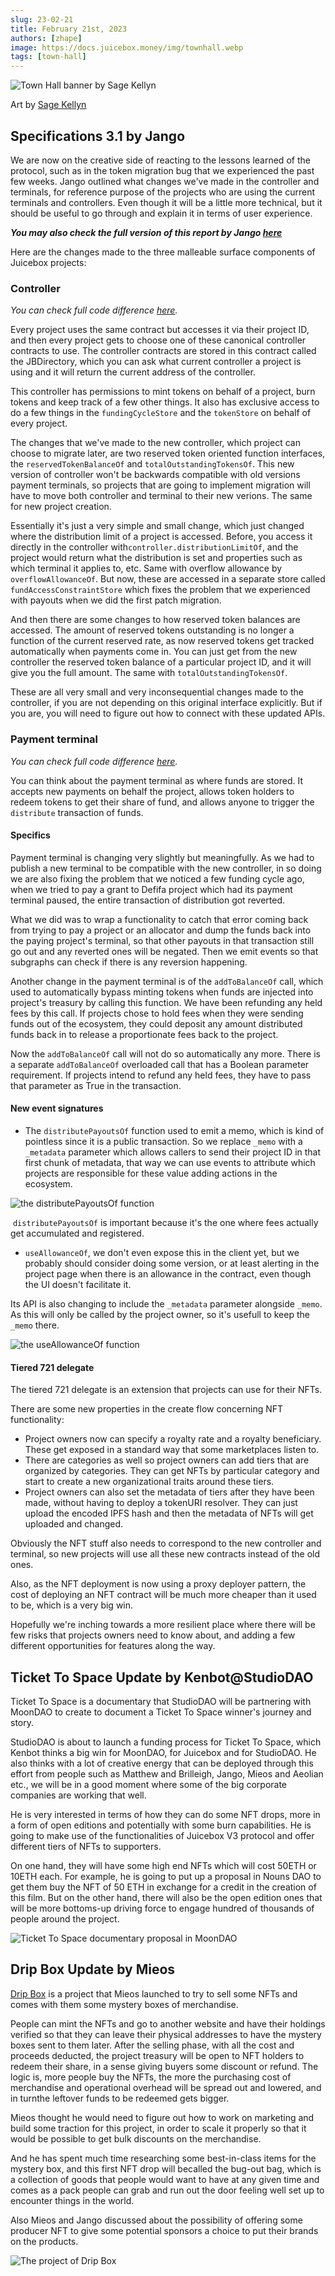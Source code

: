 ```yaml
---
slug: 23-02-21
title: February 21st, 2023
authors: [zhape]
image: https://docs.juicebox.money/img/townhall.webp
tags: [town-hall]
---
```


![Town Hall banner by Sage Kellyn](https://docs.juicebox.money/img/townhall.webp)

Art by [Sage Kellyn](https://twitter.com/SageKellyn)

## Specifications 3.1 by Jango

We are now on the creative side of reacting to the lessons learned of the protocol, such as in the token migration bug that we experienced the past few weeks. Jango outlined what changes we've made in the controller and terminals, for reference purpose of the projects who are using the current terminals and controllers. Even though it will be a little more technical, but it should be useful to go through and explain it in terms of user experience.

***You may also check the full version of this report by Jango [here](https://juicebox.notion.site/e940e45c08774388bdd31b21f38e4f30#b728fd6e3e734d5aad35dd636c401ec6)***

Here are the changes made to the three malleable surface components of Juicebox projects:

### Controller

*You can check full code difference [here](https://www.diffchecker.com/bEuD9b4b/).*

Every project uses the same contract but accesses it via their project ID, and then every project gets to choose one of these canonical controller contracts to use. The controller contracts are stored in this contract called the JBDirectory, which you can ask what current controller a project is using and it will return the current address of the controller.

This controller has permissions to mint tokens on behalf of a project, burn tokens and keep track of a few other things. It also has exclusive access to do a few things in the `fundingCycleStore` and the `tokenStore` on behalf of every project.

The changes that we've made to the new controller, which project can choose to migrate later, are two reserved token oriented function interfaces, the `reservedTokenBalanceOf` and `totalOutstandingTokensOf`. This new version of controller won't be backwards compatible with old versions payment terminals, so projects that are going to implement migration will have to move both controller and terminal to their new verions. The same for new project creation.

Essentially it's just a very simple and small change, which just changed where the distribution limit of a project is accessed. Before, you access it directly in the controller with`controller.distributionLimitOf`, and the project would return what the distribution is set and properties such as which terminal it applies to, etc.  Same with overflow allowance by `overflowAllowanceOf`.  But now, these are accessed in a separate store called `fundAccessConstraintStore` which fixes the problem that we experienced with payouts when we did the first patch migration.

And then there are some changes to how reserved token balances are accessed. The amount of reserved tokens outstanding is no longer a function of the current reserved rate, as now reserved tokens get tracked automatically when payments come in.  You can just get from the new controller the reserved token balance of a particular project ID, and it will give you the full amount. The same with `totalOutstandingTokensOf`.

These are all very small and very inconsequential changes made to the controller, if you are not depending on this original interface explicitly. But if you are, you will need to figure out how to connect with these updated APIs.

### Payment terminal

*You can check full code difference [here](https://www.diffchecker.com/7Zf5CnrL/).*

You can think about the payment terminal as where funds are stored. It accepts new payments on behalf the project, allows token holders to redeem tokens to get their share of fund, and allows anyone to trigger the `distribute` transaction of funds.

#### Specifics

Payment terminal is changing very slightly but meaningfully. As we had to publish a new terminal to be compatible with the new controller, in so doing we are also fixing the problem that we noticed a few funding cycle ago, when we tried to pay a grant to Defifa project which had its payment terminal paused, the entire transaction of distribution got reverted.

What we did was to wrap a functionality to catch that error coming back from trying to pay a project or an allocator and dump the funds back into the paying project's terminal, so that other payouts in that transaction still go out and any reverted ones will be negated. Then we emit events so that subgraphs can check if there is any reversion happening.

Another change in the payment terminal is of the `addToBalanceOf` call, which used to  automatically bypass minting tokens when funds are injected into project's treasury by calling this function. We have been refunding any held fees by this call. If projects chose to hold fees when they were sending funds out of the ecosystem, they could deposit any amount distributed funds back in to release a proportionate fees back to the project.

Now the `addToBalanceOf` call will not do so automatically any more. There is a separate `addToBalanceOf` overloaded call that has a Boolean parameter requirement. If projects intend to refund any held fees, they have to pass that parameter as True in the transaction.

#### New event signatures

- The `distributePayoutsOf` function used to emit a memo, which is kind of pointless since it is a public transaction. So we replace `_memo` with a  `_metadata` parameter which allows callers to send their project ID in that first chunk of metadata, that way we can use events to attribute which projects are responsible for these value adding actions in the ecosystem.

![the distributePayoutsOf function](distributepayoutsof.webp)

​     `distributePayoutsOf` is important because it's the one where fees actually get accumulated and registered.

-  `useAllowanceOf`, we don't even expose this in the client yet, but we probably should consider doing some version, or at least alerting in the project page when there is an allowance in the contract, even though the UI doesn't facilitate it.

  Its API is also changing to include the `_metadata` parameter alongside `_memo`. As this will only be called by the project owner, so it's usefull to keep the `_memo` there.

![the useAllowanceOf function](useallowanceof.webp)

####  Tiered 721 delegate

The tiered 721 delegate is an extension that projects can use for their NFTs.

There are some new properties in the create flow concerning NFT functionality:

- Project owners now can specify a royalty rate and a royalty beneficiary. These get exposed in a standard way that some marketplaces listen to.
- There are categories as well so project owners can add tiers that are organized by categories. They can get NFTs by particular category and start to create a new organizational traits around these tiers.
- Project owners can also set the metadata of tiers after they have been made, without having to deploy a tokenURI resolver. They can just upload the encoded IPFS hash and then the metadata of NFTs will get uploaded and changed.

Obviously the NFT stuff also needs to correspond to the new controller and terminal, so new projects will use all these new contracts instead of the old ones.

Also, as the NFT deployment is now using a proxy deployer pattern, the cost of deploying an NFT contract will be much more cheaper than it used to be, which is a very big win.



Hopefully we're inching towards a more resilient place where there will be few risks that projects owners need to know about, and adding a few different opportunities for features along the way.

## Ticket To Space Update by Kenbot@StudioDAO

Ticket To Space is a documentary that StudioDAO will be partnering with MoonDAO to create to document a Ticket To Space winner's journey and story.

StudioDAO is about to launch a funding process for Ticket To Space, which Kenbot thinks a big win for MoonDAO, for Juicebox and for StudioDAO. He also thinks with a lot of creative energy that can be deployed through this effort from people such as Matthew and Brilleigh, Jango, Mieos and Aeolian etc., we will be in a good moment where some of the big corporate companies are working that well.

He is very interested in terms of  how they can do some NFT drops, more in a form of open editions and potentially with some burn capabilities. He is going to make use of the functionalities of Juicebox V3 protocol and offer different tiers of NFTs to supporters.

On one hand, they will have some high end NFTs which will cost 50ETH or 10ETH each. For example, he is going to put up a proposal in Nouns DAO to get them buy the NFT of 50 ETH in exchange for a credit in the creation of this film. But on the other hand, there will also be the open edition ones that will be more bottoms-up driving force to engage hundred of thousands of people around the project.

![Ticket To Space documentary proposal in MoonDAO](ticket_to_space.webp)

## Drip Box Update by Mieos

[Drip Box](https://juicebox.money/@dripbox) is a project that Mieos launched to try to sell some NFTs and comes with them some mystery boxes of merchandise.

People can mint the NFTs and go to another website and have their holdings verified so that they can leave their physical addresses to have the mystery boxes sent to them later. After the selling phase, with all the cost and proceeds deducted, the project treasury will be open to NFT holders to redeem their share, in a sense giving buyers some discount or refund. The logic is, more people buy the NFTs, the more the purchasing cost of merchandise and operational overhead will be spread out and lowered, and in turnthe leftover funds to be redeemed gets bigger.

Mieos thought he would need to figure out how to work on marketing and build some traction for this project, in order to scale it properly so that it would be possible to get bulk discounts on the merchandise.

And he has spent much time researching some best-in-class items for the mystery box, and this first NFT drop will becalled the bug-out bag, which is a collection of goods that people would want to have at any given time and comes as a pack people can grab and run out the door feeling well set up to encounter things in the world.

Also Mieos and Jango discussed about the possibility of offering some producer NFT to give some potential sponsors a choice to put their brands on the products.

![The project of Drip Box](project_dripbox.webp)
